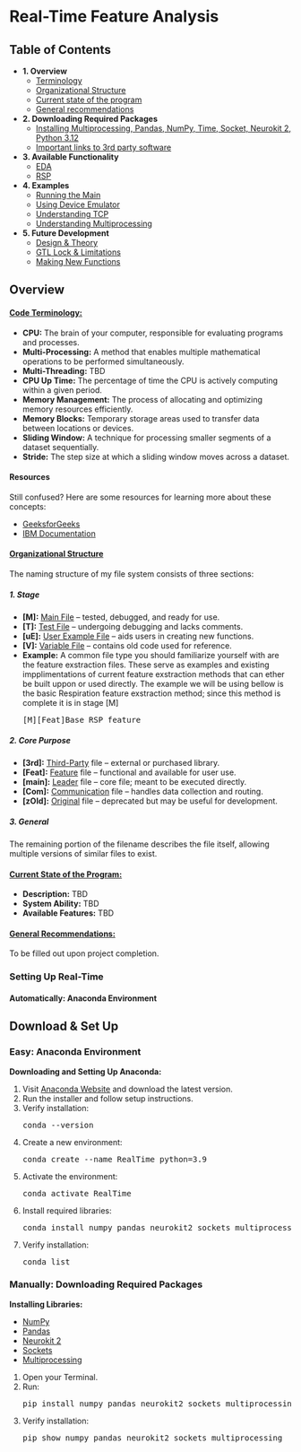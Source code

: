 <!DOCTYPE html>
<html lang="en">
<body>
<h1>Real-Time Feature Analysis</h1>
<h2>Table of Contents</h2>
<ul>
    <li><strong>1. Overview</strong>
        <ul>
            <li><a href="#Terminology">Terminology</a></li>
            <li><a href="#Organizational_Structure">Organizational Structure</a></li>
            <li><a href="#Current_State">Current state of the program</a></li>
            <li><a href="#General_Recommendations">General recommendations</a></li>
        </ul>
    </li>
    <li><strong>2. Downloading Required Packages</strong>
        <ul>
            <li><a href="#Installing_Packages">Installing Multiprocessing, Pandas, NumPy, Time, Socket, Neurokit 2, Python 3.12</a></li>
            <li><a href="#Third_Party_Links">Important links to 3rd party software</a></li>
        </ul>
    </li>
    <li><strong>3. Available Functionality</strong>
        <ul>
            <li><a href="#EDA">EDA</a></li>
            <li><a href="#RSP">RSP</a></li>
        </ul>
    </li>
    <li><strong>4. Examples</strong>
        <ul>
            <li><a href="#Running_Main">Running the Main</a></li>
            <li><a href="#Device_Emulator">Using Device Emulator</a></li>
            <li><a href="#Understanding_TCP">Understanding TCP</a></li>
            <li><a href="#Multiprocessing">Understanding Multiprocessing</a></li>
        </ul>
    </li>
    <li><strong>5. Future Development</strong>
        <ul>
            <li><a href="#Design_Theory">Design & Theory</a></li>
            <li><a href="#GTL_Lock_Limitations">GTL Lock & Limitations</a></li>
            <li><a href="#New_Functions">Making New Functions</a></li>
        </ul>
    </li>
</ul>
<h2>Overview</h2>
<h4><u>Code Terminology:</u></h4>
<ul>
    <li><strong>CPU:</strong> The brain of your computer, responsible for evaluating programs and processes.</li>
    <li><strong>Multi-Processing:</strong> A method that enables multiple mathematical operations to be performed simultaneously.</li>
    <li><strong>Multi-Threading:</strong> TBD</li>
    <li><strong>CPU Up Time:</strong> The percentage of time the CPU is actively computing within a given period.</li>
    <li><strong>Memory Management:</strong> The process of allocating and optimizing memory resources efficiently.</li>
    <li><strong>Memory Blocks:</strong> Temporary storage areas used to transfer data between locations or devices.</li>
    <li><strong>Sliding Window:</strong> A technique for processing smaller segments of a dataset sequentially.</li>
    <li><strong>Stride:</strong> The step size at which a sliding window moves across a dataset.</li>
</ul>
<h4>Resources</h4>
<p>Still confused? Here are some resources for learning more about these concepts:</p>
<ul>
    <li><a href="https://www.geeksforgeeks.org/">GeeksforGeeks</a></li>
    <li><a href="https://www.ibm.com/docs/en">IBM Documentation</a></li>
</ul>
<h4><u>Organizational Structure</u></h4>
<p>The naming structure of my file system consists of three sections:</p>
<h5>1. Stage</h5>
<ul>
    <li><strong>[M]:</strong> <u>Main File</u> – tested, debugged, and ready for use.</li>
    <li><strong>[T]:</strong> <u>Test File</u> – undergoing debugging and lacks comments.</li>
    <li><strong>[uE]:</strong> <u>User Example File</u> – aids users in creating new functions.</li>
    <li><strong>[V]:</strong> <u>Variable File</u> – contains old code used for reference.</li>
    <li><strong>Example:</strong> A common file type you should familiarize yourself with are the feature exstraction files. These serve as examples and existing impplimentations of current feature exstraction methods that can ether be built uppon or used directly. The example we will be using bellow is the basic Respiration feature exstraction method; since this method is complete it is in stage [M]</li>
    <pre>[M][Feat]Base_RSP_feature</pre>
</ul>
<h5>2. Core Purpose</h5>
<ul>
    <li><strong>[3rd]:</strong> <u>Third-Party</u> file – external or purchased library.</li>
    <li><strong>[Feat]:</strong> <u>Feature</u> file – functional and available for user use.</li>
    <li><strong>[main]:</strong> <u>Leader</u> file – core file; meant to be executed directly.</li>
    <li><strong>[Com]:</strong> <u>Communication</u> file – handles data collection and routing.</li>
    <li><strong>[zOld]:</strong> <u>Original</u> file – deprecated but may be useful for development.</li>
</ul>
<h5>3. General</h5>
<p>The remaining portion of the filename describes the file itself, allowing multiple versions of similar files to exist.</p>
<h4><u>Current State of the Program:</u></h4>
<ul>
    <li><strong>Description:</strong> TBD</li>
    <li><strong>System Ability:</strong> TBD</li>
    <li><strong>Available Features:</strong> TBD</li>
</ul>
<h4><u>General Recommendations:</u></h4>
<p>To be filled out upon project completion.</p>
<h3>Setting Up Real-Time</h3>
<h4>Automatically: Anaconda Environment</h4>
<h2 id="Overview">Download & Set Up</h2>
    <h3>Easy: Anaconda Environment</h3>
    <p><strong>Downloading and Setting Up Anaconda:</strong></p>
    <ol>
        <li>Visit <a href="https://www.anaconda.com/">Anaconda Website</a> and download the latest version.</li>
        <li>Run the installer and follow setup instructions.</li>
        <li>Verify installation:
            <pre>conda --version</pre>
        </li>
        <li>Create a new environment:
            <pre>conda create --name RealTime python=3.9</pre>
        </li>
        <li>Activate the environment:
            <pre>conda activate RealTime</pre>
        </li>
        <li>Install required libraries:
            <pre>conda install numpy pandas neurokit2 sockets multiprocessing</pre>
        </li>
        <li>Verify installation:
            <pre>conda list</pre>
        </li>
    </ol>
    <h3>Manually: Downloading Required Packages</h3>
    <p><strong>Installing Libraries:</strong></p>
    <ul>
        <li><a href="https://numpy.org/">NumPy</a></li>
        <li><a href="https://pandas.pydata.org/">Pandas</a></li>
        <li><a href="https://neuropsychology.github.io/NeuroKit/">Neurokit 2</a></li>
        <li><a href="https://docs.python.org/3/library/socket.html">Sockets</a></li>
        <li><a href="https://docs.python.org/3/library/multiprocessing.html">Multiprocessing</a></li>
    </ul>
    <ol>
        <li>Open your Terminal.</li>
        <li>Run:
            <pre>pip install numpy pandas neurokit2 sockets multiprocessing</pre>
        </li>
        <li>Verify installation:
            <pre>pip show numpy pandas neurokit2 sockets multiprocessing</pre>
        </li>
    </ol>

</body>
</html>
